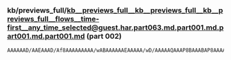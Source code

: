 ### kb/previews_full/kb__previews_full__kb__previews_full__kb__previews_full__flows__time-first__any_time_selected@guest.har.part063.md.part001.md.part001.md.part001.md (part 002)

```md
AAAAAAD/AAEAAAD/Af8AAAAAAAAA/wABAAAAAAEAAAAA/wD/AAAAAQAAAP8BAAABAP8AAAAAAAABAAAAAAAAAAAAAAAAAAD/AAAAAQAAAP8BAAAAAAAAAAH/AAAAAAAAAf8AAQAAAP8B/wAAAAAAAQEAAAAA/
```

```
